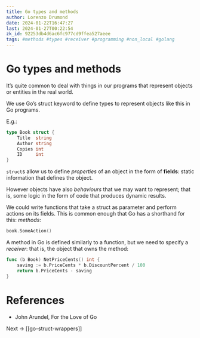 ```yaml
---
title: Go types and methods
author: Lorenzo Drumond
date: 2024-01-22T16:47:27
last: 2024-01-27T00:22:54
zk_id: 92253db4d6ac6fc977cd9ffea527aeee
tags: #methods #types #receiver #programming #non_local #golang
---
```



# Go types and methods
It’s quite common to deal with things in our programs that represent objects or entities in the real world.

We use Go’s struct keyword to define types to represent objects like this in Go programs.

E.g.:
```go
type Book struct {
    Title  string
    Author string
    Copies int
    ID     int
}
```

`struct`s allow us to define _properties_ of an object in the form of __fields__: static information that defines the object.

However objects have also _behaviours_ that we may want to represent; that is, some logic in the form of code that produces dynamic results.

We could write functions that take a struct as parameter and perform actions on its fields. This is common enough that Go has a shorthand for this: _methods_:
```go
book.SomeAction()
```

A method in Go is defined similarly to a function, but we need to specify a _receiver_: that is, the object that owns the method:
```go
func (b Book) NetPriceCents() int {
    saving := b.PriceCents * b.DiscountPercent / 100
    return b.PriceCents - saving
}
```

# References
- John Arundel, For the Love of Go

Next -> [[go-struct-wrappers]]
